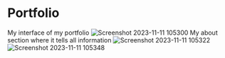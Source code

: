 # Portfolio
My interface of my portfolio
![Screenshot 2023-11-11 105300](https://github.com/subha2414/Portfolio/assets/131006773/04ca9bcb-53f4-4cfc-9a86-3f190cc70875)
My about section where it tells all information
![Screenshot 2023-11-11 105322](https://github.com/subha2414/Portfolio/assets/131006773/8cffd9b8-8587-4653-9885-1292f115b49c)
![Screenshot 2023-11-11 105348](https://github.com/subha2414/Portfolio/assets/131006773/9da52c11-13f3-4fb1-9fab-f61ed7cc442f)
